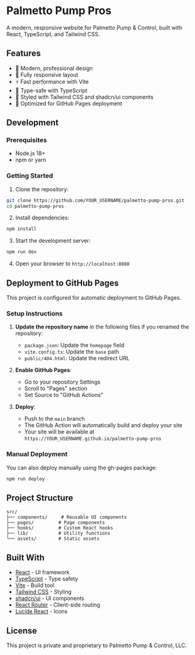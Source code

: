 # Palmetto Pump Pros

A modern, responsive website for Palmetto Pump & Control, built with React, TypeScript, and Tailwind CSS.

## Features

- 🎨 Modern, professional design
- 📱 Fully responsive layout
- ⚡ Fast performance with Vite
- 🎯 Type-safe with TypeScript
- 🎨 Styled with Tailwind CSS and shadcn/ui components
- 🚀 Optimized for GitHub Pages deployment

## Development

### Prerequisites

- Node.js 18+
- npm or yarn

### Getting Started

1. Clone the repository:

```bash
git clone https://github.com/YOUR_USERNAME/palmetto-pump-pros.git
cd palmetto-pump-pros
```

2. Install dependencies:

```bash
npm install
```

3. Start the development server:

```bash
npm run dev
```

4. Open your browser to `http://localhost:8080`

## Deployment to GitHub Pages

This project is configured for automatic deployment to GitHub Pages.

### Setup Instructions

1. **Update the repository name** in the following files if you renamed the repository:

   - `package.json`: Update the `homepage` field
   - `vite.config.ts`: Update the `base` path
   - `public/404.html`: Update the redirect URL

2. **Enable GitHub Pages**:

   - Go to your repository Settings
   - Scroll to "Pages" section
   - Set Source to "GitHub Actions"

3. **Deploy**:
   - Push to the `main` branch
   - The GitHub Action will automatically build and deploy your site
   - Your site will be available at `https://YOUR_USERNAME.github.io/palmetto-pump-pros`

### Manual Deployment

You can also deploy manually using the gh-pages package:

```bash
npm run deploy
```

## Project Structure

```
src/
├── components/     # Reusable UI components
├── pages/         # Page components
├── hooks/         # Custom React hooks
├── lib/           # Utility functions
└── assets/        # Static assets
```

## Built With

- [React](https://reactjs.org/) - UI framework
- [TypeScript](https://www.typescriptlang.org/) - Type safety
- [Vite](https://vitejs.dev/) - Build tool
- [Tailwind CSS](https://tailwindcss.com/) - Styling
- [shadcn/ui](https://ui.shadcn.com/) - UI components
- [React Router](https://reactrouter.com/) - Client-side routing
- [Lucide React](https://lucide.dev/) - Icons

## License

This project is private and proprietary to Palmetto Pump & Control, LLC.
